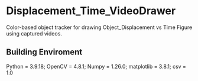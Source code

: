 # Displacement_Time_VideoDrawer
 Color-based object tracker for drawing Object_Displacement vs Time Figure using captured videos.

## Building Enviroment
Python = 3.9.18;
OpenCV = 4.8.1;
Numpy = 1.26.0;
matplotlib = 3.8.1;
csv = 1.0

## 